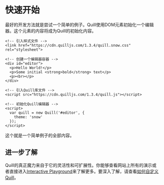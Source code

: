 # 快速开始

最好的开发方法就是尝试一个简单的例子。Quill使用DOM元素初始化一个编辑器。这个元素的内容将成为Quill的初始化内容。

```
<!-- 引入样式文件 -->
<link href="https://cdn.quilljs.com/1.3.4/quill.snow.css" rel="stylesheet">

<!-- 创建一个编辑器容器 -->
<div id="editor">
  <p>Hello World!</p>
  <p>Some initial <strong>bold</strong> text</p>
  <p><br></p>
</div>

<!-- 引入Quill库文件 -->
<script src="https://cdn.quilljs.com/1.3.4/quill.js"></script>

<!-- 初始化Quill编辑器 -->
<script>
  var quill = new Quill('#editor', {
    theme: 'snow'
  });
</script>
```

这个就是一个简单例子的全部内容。

## 进一步了解

Quill的真正魔力来自于它的灵活性和可扩展性。你能够查看网站上所有的演示或者直接进入[Interactive Playground](https://quilljs.com/playground/)来了解更多。要深入了解，请查看[如何自定义Quill](https://quilljs.com/guides/how-to-customize-quill/)。